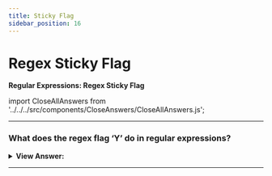 ```yaml
---
title: Sticky Flag
sidebar_position: 16
---
```


# Regex Sticky Flag

**Regular Expressions: Regex Sticky Flag**

<head>
  <title>Regex Sticky Flag - JavaScript Interview Questions & Answers</title>
  <meta charSet="utf-8" />
</head>

import CloseAllAnswers from '../../../src/components/CloseAnswers/CloseAllAnswers.js';

<CloseAllAnswers />

---

### What does the regex flag ‘Y’ do in regular expressions?

<details>
  <summary><strong>View Answer:</strong></summary>
  <div>
  <div><strong>Interview Response:</strong> The flag y allows us to perform the search at the given position in the source string. The flag y makes regexp.exec to search exactly at position lastIndex, not “starting from” it. There is an important performance gain when using flag y.
    </div><br />
  <div><strong className="codeExample">Code Example:</strong><br /><br />

  <div></div>

```js
let str = 'let varName = "value"';

let regexp = /\w+/y;

regexp.lastIndex = 3;
alert(regexp.exec(str)); // null (there's a space at position 3, not a word)

regexp.lastIndex = 4;
alert(regexp.exec(str)); // varName (word at position 4)
```

  </div>
  </div>
</details>

---

